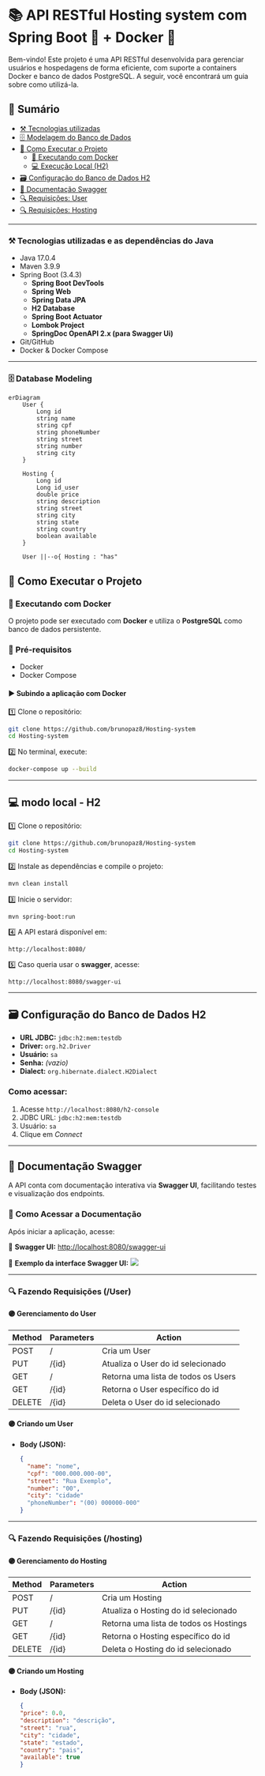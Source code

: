 # 📚 API RESTful Hosting system com Spring Boot 🍃 + Docker 🐳

Bem-vindo! Este projeto é uma API RESTful desenvolvida para gerenciar usuários e hospedagens de forma eficiente, com suporte a containers Docker e banco de dados PostgreSQL. A seguir, você encontrará um guia sobre como utilizá-la.

## 📂 Sumário

- [⚒️ Tecnologias utilizadas]([#⚒️-Tecnologias-utilizadas-e-as-dependências-do-Java](https://github.com/brunopaz8/Hosting-system/edit/main/README.md#%EF%B8%8F-tecnologias-utilizadas-e-as-depend%C3%AAncias-do-java))
- [🗄️ Modelagem do Banco de Dados]([#💻-database-modeling](https://github.com/brunopaz8/Hosting-system/edit/main/README.md#%EF%B8%8F-database-modeling))
- [🚀 Como Executar o Projeto]([#🚀-como-executar-o-projeto](https://github.com/brunopaz8/Hosting-system/edit/main/README.md#-como-executar-o-projeto))
  - [🐳 Executando com Docker]([#🐳-executando-com-docker](https://github.com/brunopaz8/Hosting-system/edit/main/README.md#-executando-com-docker))
  - [💻 Execução Local (H2)]([#💻-execução-local-h2](https://github.com/brunopaz8/Hosting-system/edit/main/README.md#-modo-local---h2))
- [🗃️ Configuração do Banco de Dados H2]([#🗃️-configuração-do-banco-de-dados-h2](https://github.com/brunopaz8/Hosting-system/edit/main/README.md#%EF%B8%8F-configura%C3%A7%C3%A3o-do-banco-de-dados-h2))
- [📗 Documentação Swagger]([#📄-documentação-swagger](https://github.com/brunopaz8/Hosting-system/edit/main/README.md#-documenta%C3%A7%C3%A3o-swagger))
- [🔍 Requisições: User]([#🔍-requisições-user](https://github.com/brunopaz8/Hosting-system/edit/main/README.md#-fazendo-requisi%C3%A7%C3%B5es-user))
- [🔍 Requisições: Hosting]([#🔍-requisições-hosting](https://github.com/brunopaz8/Hosting-system/edit/main/README.md#-fazendo-requisi%C3%A7%C3%B5es-hosting))

---

### **⚒️ Tecnologias utilizadas e as dependências do Java**

- Java 17.0.4
- Maven 3.9.9
- Spring Boot (3.4.3)
  - **Spring Boot DevTools**
  - **Spring Web**
  - **Spring Data JPA**
  - **H2 Database**
  - **Spring Boot Actuator**
  - **Lombok Project**
  - **SpringDoc OpenAPI 2.x (para Swagger Ui)**
- Git/GitHub
- Docker & Docker Compose
---

### 🗄️ Database Modeling

```mermaid
erDiagram
    User {
        Long id
        string name
        string cpf
        string phoneNumber
        string street
        string number
        string city
    }

    Hosting {
        Long id
        Long id_user
        double price
        string description
        string street
        string city
        string state
        string country
        boolean available
    }

    User ||--o{ Hosting : "has"
```
## 🚀 Como Executar o Projeto

### 🐳 Executando com Docker
O projeto pode ser executado com **Docker** e utiliza o **PostgreSQL** como banco de dados persistente.

### 🔧 Pré-requisitos
- Docker
- Docker Compose

#### ▶️ Subindo a aplicação com Docker
1️⃣ Clone o repositório:
```sh
git clone https://github.com/brunopaz8/Hosting-system
cd Hosting-system
```
2️⃣ No terminal, execute:
```sh
docker-compose up --build
```

---

## 💻 modo local - H2
1️⃣ Clone o repositório:
```sh
git clone https://github.com/brunopaz8/Hosting-system
cd Hosting-system
```

2️⃣ Instale as dependências e compile o projeto:
```sh
mvn clean install
```
3️⃣ Inicie o servidor:
```sh
mvn spring-boot:run
```
4️⃣ A API estará disponível em:
```
http://localhost:8080/
```
5️⃣ Caso queria usar o **swagger**, acesse:
```
http://localhost:8080/swagger-ui
```
---

## 🗃️ Configuração do Banco de Dados H2

- **URL JDBC:** `jdbc:h2:mem:testdb`
- **Driver:** `org.h2.Driver`
- **Usuário:** `sa`
- **Senha:** *(vazio)*
- **Dialect:** `org.hibernate.dialect.H2Dialect`

### Como acessar:

1. Acesse `http://localhost:8080/h2-console`
2. JDBC URL: `jdbc:h2:mem:testdb`
3. Usuário: `sa`
4. Clique em *Connect*

---

## 📗 Documentação Swagger
A API conta com documentação interativa via **Swagger UI**, facilitando testes e visualização dos endpoints.

### 🔗 Como Acessar a Documentação
Após iniciar a aplicação, acesse:

🔹 **Swagger UI:** [http://localhost:8080/swagger-ui](http://localhost:8080/swagger-ui)

📌 **Exemplo da interface Swagger UI:**
<img src="imgs/swagger_img.png" withd = 500>

---

### 🔍 Fazendo Requisições (/User)

#### 🟣 Gerenciamento do User

| Method | Parameters | Action                              |
| ------ | ---------- | ----------------------------------- |
| POST   | /          | Cria um User                        |
| PUT    | /{id}      | Atualiza o User do id selecionado   |
| GET    | /          | Retorna uma lista de todos os Users |
| GET    | /{id}      | Retorna o User específico do id     |
| DELETE | /{id}      | Deleta o User do id selecionado     |

#### 🟣 Criando um User

- **Body (JSON):**
  ```json
  {
    "name": "nome",
    "cpf": "000.000.000-00",
    "street": "Rua Exemplo",
    "number": "00",
    "city": "cidade"
    "phoneNumber": "(00) 000000-000"
  }
  ```
---

### 🔍 Fazendo Requisições (/hosting)

#### 🟣 Gerenciamento do Hosting

| Method | Parameters | Action                                 |
| ------ | ---------- | -------------------------------------- |
| POST   | /          | Cria um Hosting                        |
| PUT    | /{id}      | Atualiza o Hosting do id selecionado   |
| GET    | /          | Retorna uma lista de todos os Hostings |
| GET    | /{id}      | Retorna o Hosting específico do id     |
| DELETE | /{id}      | Deleta o Hosting do id selecionado     |

#### 🟣 Criando um Hosting

- **Body (JSON):**
  ```json
  {
  "price": 0.0,
  "description": "descrição",
  "street": "rua",
  "city": "cidade",
  "state": "estado",
  "country": "pais",
  "available": true
  }
  ```

